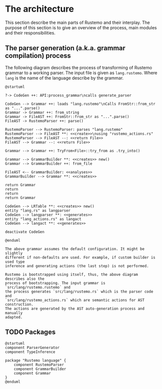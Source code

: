 # The architecture

This section describe the main parts of Rustemo and their interplay. The purpose
of this section is to give an overview of the process, main modules and their
responsibilities.

## The parser generation (a.k.a. grammar compilation) process

The following diagram describes the process of transforming of Rustemo grammar
to a working parser. The input file is given as `lang.rustemo`. Where `lang` is
the name of the language describe by the grammar.

```plantuml
@startuml

?-> CodeGen ++: API:process_grammar\ncalls generate_parser

CodeGen --> Grammar ++: loads "lang.rustemo"\nCalls FromStr::from_str as "...".parse()
Grammar -> Grammar ++: from_string
Grammar -> FileAST ++: FromStr::from_str as "...".parse()
FileAST -> RustemoParser ++: parse()

RustemoParser --> RustemoParser: parses "lang.rustemo"
RustemoParser --> FileAST **: <<create>>\nusing "rustemo_actions.rs"
RustemoParser --> FileAST --: <<return File>>
FileAST --> Grammar --: <<return File>>

Grammar --> Grammar ++: TryFrom<File>::try_from as .try_into() 

Grammar --> GrammarBuilder **: <<creates>> new()
Grammar --> GrammarBuilder ++: from_file

FileAST <-- GrammarBuilder: <<analyses>>
GrammarBuilder --> Grammar **: <<creates>>

return Grammar
return
return
return Grammar

CodeGen --> LRTable **: <<creates>> new()
entity "lang.rs" as langparser
CodeGen --> langparser **: <<generates>>
entity "lang_actions.rs" as langact
CodeGen --> langact **: <<generates>>

deactivate CodeGen

@enduml
```

```admonish note
The above grammar assumes the default configuration. It might be slightly
different if non-defaults are used. For example, if custom builder is used type
inference and generating actions (the last step) is not performed.
```


```admonish note
Rustemo is bootstrapped using itself, thus, the above diagram describes also the
process of bootstrapping. The input grammar is `src/lang/rustemo.rustemo` and
the process generates `src/lang/rustemo.rs` which is the parser code and
`src/lang/rustemo_actions.rs` which are semantic actions for AST construction.
The actions are generated by the AST auto-generation process and manually
adapted.
```


## TODO Packages

```plantuml
@startuml
component ParserGenerator
component TypeInference

package "Rustemo language" {
    component RustemoParser
    component GrammarBuilder
    component Grammar
}
@enduml
```
